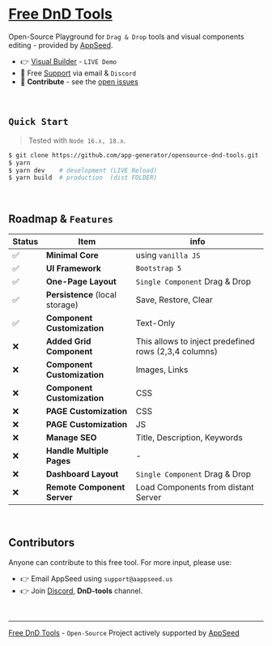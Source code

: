 # [Free DnD Tools](https://github.com/app-generator/opensource-dnd-tools)

Open-Source Playground for `Drag & Drop` tools and visual components editing - provided by [AppSeed](https://appseed.us/).

-  👉 [Visual Builder](https://dnd-playground.onrender.com/) - `LIVE Demo`
-  🚀 Free [Support](https://appseed.us/support/) via email & `Discord`
-  🫶 **Contribute** - see the [open issues](https://github.com/app-generator/opensource-dnd-tools/issues)  
   
<br />

## `Quick Start`

> Tested with `Node 16.x, 18.x`.
 
```bash
$ git clone https://github.com/app-generator/opensource-dnd-tools.git
$ yarn
$ yarn dev    # development (LIVE Reload)
$ yarn build  # production  (dist FOLDER)
```

<br />

## Roadmap & `Features` 

| Status | Item | info | 
| --- | --- | --- |
| ✅ | **Minimal Core** | using `vanilla JS` |
| ✅ | **UI Framework** | `Bootstrap 5` |
| ✅ | **One-Page Layout** | `Single Component` Drag & Drop |
| ✅ | **Persistence** (local storage) | Save, Restore, Clear |
| ✅ | **Component Customization** | Text-Only |
| ❌ | **Added Grid Component** | This allows to inject predefined rows (2,3,4 columns) |
| ❌ | **Component Customization** | Images, Links |
| ❌ | **Component Customization** | CSS |
| ❌ | **PAGE Customization** | CSS |
| ❌ | **PAGE Customization** | JS |
| ❌ | **Manage SEO** | Title, Description, Keywords |
| ❌ | **Handle Multiple Pages** | - |
| ❌ | **Dashboard Layout** | `Single Component` Drag & Drop |
| ❌ | **Remote Component Server** | Load Components from distant Server |

<br />

## Contributors

Anyone can contribute to this free tool. For more input, please use:

- 👉 Email AppSeed using `support@aappseed.us`
- 👉 Join [Discord](https://discord.gg/fZC6hup), **DnD-tools** channel. 

<br />

---
[Free DnD Tools](https://github.com/app-generator/opensource-dnd-tools) - `Open-Source` Project actively supported by [AppSeed](https://appseed.us/) 
